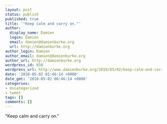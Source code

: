 ```yaml
---
layout: post
status: publish
published: true
title: '"Keep calm and carry on."'
author:
  display_name: Damien
  login: Damien
  email: damien@damienburke.org
  url: http://damienburke.org
author_login: Damien
author_email: damien@damienburke.org
author_url: http://damienburke.org
wordpress_id: 658
wordpress_url: http://www.damienburke.org/2010/05/02/keep-calm-and-carry-on-2/
date: '2010-05-02 01:46:14 +0000'
date_gmt: '2010-05-02 06:46:14 +0000'
categories:
- Uncategorized
- tweet
tags: []
comments: []
---
```

<p>"Keep calm and carry on."</p>
